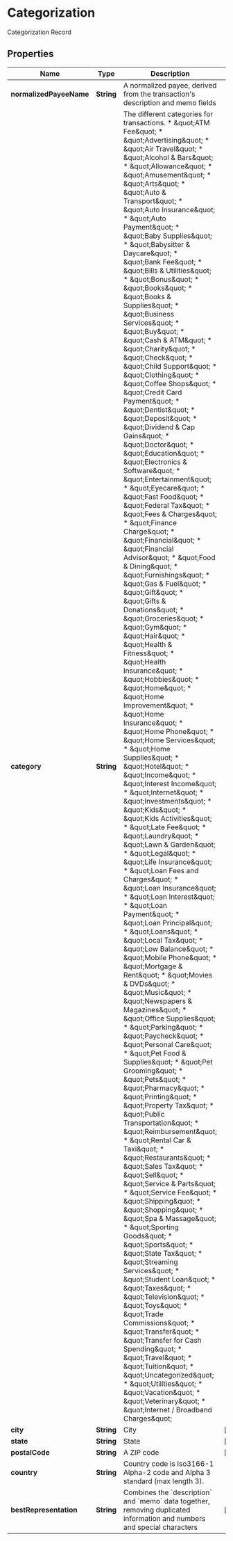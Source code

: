 

# Categorization

Categorization Record

## Properties

| Name | Type | Description | Notes |
|------------ | ------------- | ------------- | -------------|
|**normalizedPayeeName** | **String** | A normalized payee, derived from the transaction&#39;s description and memo fields |  |
|**category** | **String** | The different categories for transactions. * \&quot;ATM Fee\&quot;  * \&quot;Advertising\&quot;  * \&quot;Air Travel\&quot;  * \&quot;Alcohol &amp; Bars\&quot;  * \&quot;Allowance\&quot;  * \&quot;Amusement\&quot;  * \&quot;Arts\&quot;  * \&quot;Auto &amp; Transport\&quot;  * \&quot;Auto Insurance\&quot;  * \&quot;Auto Payment\&quot;  * \&quot;Baby Supplies\&quot;  * \&quot;Babysitter &amp; Daycare\&quot;  * \&quot;Bank Fee\&quot;  * \&quot;Bills &amp; Utilities\&quot;  * \&quot;Bonus\&quot;  * \&quot;Books\&quot;  * \&quot;Books &amp; Supplies\&quot;  * \&quot;Business Services\&quot;  * \&quot;Buy\&quot;  * \&quot;Cash &amp; ATM\&quot;  * \&quot;Charity\&quot;  * \&quot;Check\&quot;  * \&quot;Child Support\&quot;  * \&quot;Clothing\&quot;  * \&quot;Coffee Shops\&quot;  * \&quot;Credit Card Payment\&quot;  * \&quot;Dentist\&quot;  * \&quot;Deposit\&quot;  * \&quot;Dividend &amp; Cap Gains\&quot;  * \&quot;Doctor\&quot;  * \&quot;Education\&quot;  * \&quot;Electronics &amp; Software\&quot;  * \&quot;Entertainment\&quot;  * \&quot;Eyecare\&quot;  * \&quot;Fast Food\&quot;  * \&quot;Federal Tax\&quot;  * \&quot;Fees &amp; Charges\&quot;  * \&quot;Finance Charge\&quot;  * \&quot;Financial\&quot;  * \&quot;Financial Advisor\&quot;  * \&quot;Food &amp; Dining\&quot;  * \&quot;Furnishings\&quot;  * \&quot;Gas &amp; Fuel\&quot;  * \&quot;Gift\&quot;  * \&quot;Gifts &amp; Donations\&quot;  * \&quot;Groceries\&quot;  * \&quot;Gym\&quot;  * \&quot;Hair\&quot;  * \&quot;Health &amp; Fitness\&quot;  * \&quot;Health Insurance\&quot;  * \&quot;Hobbies\&quot;  * \&quot;Home\&quot;  * \&quot;Home Improvement\&quot;  * \&quot;Home Insurance\&quot;  * \&quot;Home Phone\&quot;  * \&quot;Home Services\&quot;  * \&quot;Home Supplies\&quot;  * \&quot;Hotel\&quot;  * \&quot;Income\&quot;  * \&quot;Interest Income\&quot;  * \&quot;Internet\&quot;  * \&quot;Investments\&quot;  * \&quot;Kids\&quot;  * \&quot;Kids Activities\&quot;  * \&quot;Late Fee\&quot;  * \&quot;Laundry\&quot;  * \&quot;Lawn &amp; Garden\&quot;  * \&quot;Legal\&quot;  * \&quot;Life Insurance\&quot;  * \&quot;Loan Fees and Charges\&quot;  * \&quot;Loan Insurance\&quot;  * \&quot;Loan Interest\&quot;  * \&quot;Loan Payment\&quot;  * \&quot;Loan Principal\&quot;  * \&quot;Loans\&quot;  * \&quot;Local Tax\&quot;  * \&quot;Low Balance\&quot;  * \&quot;Mobile Phone\&quot;  * \&quot;Mortgage &amp; Rent\&quot;  * \&quot;Movies &amp; DVDs\&quot;  * \&quot;Music\&quot;  * \&quot;Newspapers &amp; Magazines\&quot;  * \&quot;Office Supplies\&quot;  * \&quot;Parking\&quot;  * \&quot;Paycheck\&quot;  * \&quot;Personal Care\&quot;  * \&quot;Pet Food &amp; Supplies\&quot;  * \&quot;Pet Grooming\&quot;  * \&quot;Pets\&quot;  * \&quot;Pharmacy\&quot;  * \&quot;Printing\&quot;  * \&quot;Property Tax\&quot;  * \&quot;Public Transportation\&quot;  * \&quot;Reimbursement\&quot;  * \&quot;Rental Car &amp; Taxi\&quot;  * \&quot;Restaurants\&quot;  * \&quot;Sales Tax\&quot;  * \&quot;Sell\&quot;  * \&quot;Service &amp; Parts\&quot;  * \&quot;Service Fee\&quot;  * \&quot;Shipping\&quot;  * \&quot;Shopping\&quot;  * \&quot;Spa &amp; Massage\&quot;  * \&quot;Sporting Goods\&quot;  * \&quot;Sports\&quot;  * \&quot;State Tax\&quot;  * \&quot;Streaming Services\&quot;  * \&quot;Student Loan\&quot;  * \&quot;Taxes\&quot;  * \&quot;Television\&quot;  * \&quot;Toys\&quot;  * \&quot;Trade Commissions\&quot;  * \&quot;Transfer\&quot;  * \&quot;Transfer for Cash Spending\&quot;  * \&quot;Travel\&quot;  * \&quot;Tuition\&quot;  * \&quot;Uncategorized\&quot;  * \&quot;Utilities\&quot;  * \&quot;Vacation\&quot;  * \&quot;Veterinary\&quot;  * \&quot;Internet / Broadband Charges\&quot; |  |
|**city** | **String** | City |  [optional] |
|**state** | **String** | State |  [optional] |
|**postalCode** | **String** | A ZIP code |  [optional] |
|**country** | **String** | Country code is Iso3166-1 Alpha-2 code and Alpha 3 standard (max length 3). |  |
|**bestRepresentation** | **String** | Combines the &#x60;description&#x60; and &#x60;memo&#x60; data together, removing duplicated information and numbers and special characters |  [optional] |




